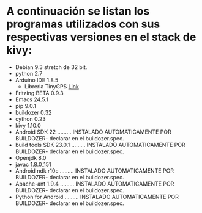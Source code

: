 # A continuación se listan los programas utilizados con sus respectivas versiones en el stack de kivy:

* Debian 9.3 stretch de 32 bit.
* python 2.7
* Arduino IDE 1.8.5
   * Libreria TinyGPS [Link](https://github.com/mikalhart/TinyGPS/releases/tag/v13)
* Fritzing BETA 0.9.3
* Emacs 24.5.1
* pip 9.0.1
* buildozer 0.32
* cython 0.23
* kivy 1.10.0
* Android SDK 22  ......... INSTALADO AUTOMATICAMENTE POR BUILDOZER- declarar en el buildozer.spec.
* build tools SDK 23.0.1 ......... INSTALADO AUTOMATICAMENTE POR BUILDOZER- declarar en el buildozer.spec.
* Openjdk 8.0
* javac  1.8.0_151
* Android ndk r10c ......... INSTALADO AUTOMATICAMENTE POR BUILDOZER- declarar en el buildozer.spec.
* Apache-ant 1.9.4 ......... INSTALADO AUTOMATICAMENTE POR BUILDOZER- declarar en el buildozer.spec.
* Python for Android  ......... INSTALADO AUTOMATICAMENTE POR BUILDOZER- declarar en el buildozer.spec. 

  
